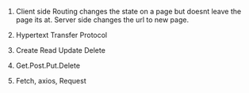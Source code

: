 1. Client side Routing changes the state on a page but doesnt leave the page its at. Server side changes the url to new page.

2. Hypertext Transfer Protocol

3. Create
    Read
    Update
    Delete

4. Get.Post.Put.Delete

5. Fetch, axios, Request
